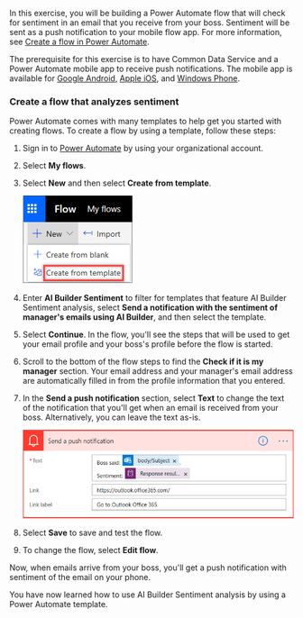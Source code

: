 In this exercise, you will be building a Power Automate flow that will check for sentiment in an email that you receive from your boss. Sentiment will be sent as a push notification to your mobile flow app. For more information, see [Create a flow in Power Automate](https://docs.microsoft.com/power-automate/get-started-logic-flow).

The prerequisite for this exercise is to have Common Data Service and a Power Automate mobile app to receive push notifications. The mobile app is available for [Google Android](https://play.google.com/store/apps/details?id=com.microsoft.flow), [Apple iOS](https://itunes.apple.com/app/apple-store/id1094928825), and [Windows Phone](https://www.microsoft.com/p/microsoft-flow/9nkn0p5l9n84).

### Create a flow that analyzes sentiment

Power Automate comes with many templates to help get you started with creating flows. To create a flow by using a template, follow these steps:

1.  Sign in to [Power Automate](https://ms.flow.microsoft.com/) by using your organizational account.
2.  Select **My flows**.
3.  Select **New** and then select **Create from template**.

    ![Select Create from Template](../media/image1.png)
   
4.  Enter **AI Builder Sentiment** to filter for templates that feature AI Builder Sentiment analysis, select **Send a notification with the sentiment of manager's emails using AI Builder**, and then select the template.
5.  Select **Continue**. In the flow, you'll see the steps that will be used to get your email profile and your boss's profile before the flow is started.
6.  Scroll to the bottom of the flow steps to find the **Check if it is my manager** section. Your email address and your manager's email address are automatically filled in from the profile information that you entered.
7.  In the **Send a push notification** section, select **Text** to change the text of the notification that you'll get when an email is received from your boss. Alternatively, you can leave the text as-is.

    ![Send a push notification](../media/image2.png)

8.  Select **Save** to save and test the flow.
9.  To change the flow, select **Edit flow**.

Now, when emails arrive from your boss, you'll get a push notification with sentiment of the email on your phone.

You have now learned how to use AI Builder Sentiment analysis by using a Power Automate template.
